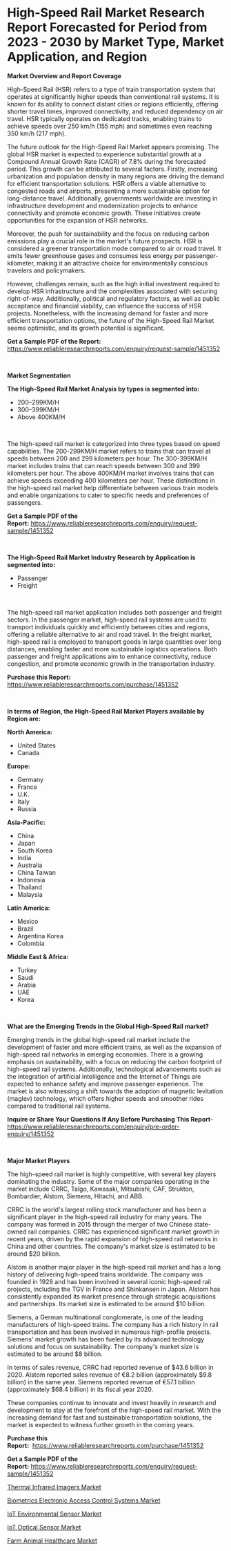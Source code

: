 <p><h1>High-Speed Rail Market Research Report Forecasted for Period from 2023 -  2030 by Market Type, Market Application, and Region</h1></p><p><strong>Market Overview and Report Coverage</strong></p>
<p><p>High-Speed Rail (HSR) refers to a type of train transportation system that operates at significantly higher speeds than conventional rail systems. It is known for its ability to connect distant cities or regions efficiently, offering shorter travel times, improved connectivity, and reduced dependency on air travel. HSR typically operates on dedicated tracks, enabling trains to achieve speeds over 250 km/h (155 mph) and sometimes even reaching 350 km/h (217 mph).</p><p>The future outlook for the High-Speed Rail Market appears promising. The global HSR market is expected to experience substantial growth at a Compound Annual Growth Rate (CAGR) of 7.8% during the forecasted period. This growth can be attributed to several factors. Firstly, increasing urbanization and population density in many regions are driving the demand for efficient transportation solutions. HSR offers a viable alternative to congested roads and airports, presenting a more sustainable option for long-distance travel. Additionally, governments worldwide are investing in infrastructure development and modernization projects to enhance connectivity and promote economic growth. These initiatives create opportunities for the expansion of HSR networks.</p><p>Moreover, the push for sustainability and the focus on reducing carbon emissions play a crucial role in the market's future prospects. HSR is considered a greener transportation mode compared to air or road travel. It emits fewer greenhouse gases and consumes less energy per passenger-kilometer, making it an attractive choice for environmentally conscious travelers and policymakers.</p><p>However, challenges remain, such as the high initial investment required to develop HSR infrastructure and the complexities associated with securing right-of-way. Additionally, political and regulatory factors, as well as public acceptance and financial viability, can influence the success of HSR projects. Nonetheless, with the increasing demand for faster and more efficient transportation options, the future of the High-Speed Rail Market seems optimistic, and its growth potential is significant.</p></p>
<p><strong>Get a Sample PDF of the Report:</strong> <a href="https://www.reliableresearchreports.com/enquiry/request-sample/1451352">https://www.reliableresearchreports.com/enquiry/request-sample/1451352</a></p>
<p>&nbsp;</p>
<p><strong>Market Segmentation</strong></p>
<p><strong>The High-Speed Rail Market Analysis by types is segmented into:</strong></p>
<p><ul><li>200–299KM/H</li><li>300–399KM/H</li><li>Above 400KM/H</li></ul></p>
<p>&nbsp;</p>
<p><p>The high-speed rail market is categorized into three types based on speed capabilities. The 200-299KM/H market refers to trains that can travel at speeds between 200 and 299 kilometers per hour. The 300-399KM/H market includes trains that can reach speeds between 300 and 399 kilometers per hour. The above 400KM/H market involves trains that can achieve speeds exceeding 400 kilometers per hour. These distinctions in the high-speed rail market help differentiate between various train models and enable organizations to cater to specific needs and preferences of passengers.</p></p>
<p><strong>Get a Sample PDF of the Report:</strong>&nbsp;<a href="https://www.reliableresearchreports.com/enquiry/request-sample/1451352">https://www.reliableresearchreports.com/enquiry/request-sample/1451352</a></p>
<p>&nbsp;</p>
<p><strong>The High-Speed Rail Market Industry Research by Application is segmented into:</strong></p>
<p><ul><li>Passenger</li><li>Freight</li></ul></p>
<p>&nbsp;</p>
<p><p>The high-speed rail market application includes both passenger and freight sectors. In the passenger market, high-speed rail systems are used to transport individuals quickly and efficiently between cities and regions, offering a reliable alternative to air and road travel. In the freight market, high-speed rail is employed to transport goods in large quantities over long distances, enabling faster and more sustainable logistics operations. Both passenger and freight applications aim to enhance connectivity, reduce congestion, and promote economic growth in the transportation industry.</p></p>
<p><strong>Purchase this Report:</strong>&nbsp; <a href="https://www.reliableresearchreports.com/purchase/1451352">https://www.reliableresearchreports.com/purchase/1451352</a></p>
<p>&nbsp;</p>
<p><strong>In terms of Region, the High-Speed Rail Market Players available by Region are:</strong></p>
<p>
    <p> <strong> North America: </strong>
        <ul>
            <li>United States</li>
            <li>Canada</li>
        </ul>
        </p> 
    <p> <strong> Europe: </strong>
        <ul>
            <li>Germany</li>
            <li>France</li>
            <li>U.K.</li>
            <li>Italy</li>
            <li>Russia</li>
        </ul>
        </p> 
    <p> <strong> Asia-Pacific: </strong>
        <ul>
            <li>China</li>
            <li>Japan</li>
            <li>South Korea</li>
            <li>India</li>
            <li>Australia</li>
            <li>China Taiwan</li>
            <li>Indonesia</li>
            <li>Thailand</li>
            <li>Malaysia</li>
        </ul>
        </p> 
    <p> <strong> Latin America: </strong>
        <ul>
            <li>Mexico</li>
            <li>Brazil</li>
            <li>Argentina Korea</li>
            <li>Colombia</li>
        </ul>
        </p> 
    <p> <strong> Middle East & Africa: </strong>
        <ul>
            <li>Turkey</li>
            <li>Saudi</li>
            <li>Arabia</li>
            <li>UAE</li>
            <li>Korea</li>
        </ul>
    </p>
    </p>
<p>&nbsp;</p>
<p><strong>What are the Emerging Trends in the Global High-Speed Rail market?</strong></p>
<p><p>Emerging trends in the global high-speed rail market include the development of faster and more efficient trains, as well as the expansion of high-speed rail networks in emerging economies. There is a growing emphasis on sustainability, with a focus on reducing the carbon footprint of high-speed rail systems. Additionally, technological advancements such as the integration of artificial intelligence and the Internet of Things are expected to enhance safety and improve passenger experience. The market is also witnessing a shift towards the adoption of magnetic levitation (maglev) technology, which offers higher speeds and smoother rides compared to traditional rail systems.</p></p>
<p><strong>Inquire or Share Your Questions If Any Before Purchasing This Report</strong>- <a href="https://www.reliableresearchreports.com/enquiry/pre-order-enquiry/1451352">https://www.reliableresearchreports.com/enquiry/pre-order-enquiry/1451352</a></p>
<p>&nbsp;</p>
<p><strong>Major Market Players</strong></p>
<p><p>The high-speed rail market is highly competitive, with several key players dominating the industry. Some of the major companies operating in the market include CRRC, Talgo, Kawasaki, Mitsubishi, CAF, Strukton, Bombardier, Alstom, Siemens, Hitachi, and ABB.</p><p>CRRC is the world's largest rolling stock manufacturer and has been a significant player in the high-speed rail industry for many years. The company was formed in 2015 through the merger of two Chinese state-owned rail companies. CRRC has experienced significant market growth in recent years, driven by the rapid expansion of high-speed rail networks in China and other countries. The company's market size is estimated to be around $20 billion.</p><p>Alstom is another major player in the high-speed rail market and has a long history of delivering high-speed trains worldwide. The company was founded in 1928 and has been involved in several iconic high-speed rail projects, including the TGV in France and Shinkansen in Japan. Alstom has consistently expanded its market presence through strategic acquisitions and partnerships. Its market size is estimated to be around $10 billion.</p><p>Siemens, a German multinational conglomerate, is one of the leading manufacturers of high-speed trains. The company has a rich history in rail transportation and has been involved in numerous high-profile projects. Siemens' market growth has been fueled by its advanced technology solutions and focus on sustainability. The company's market size is estimated to be around $8 billion.</p><p>In terms of sales revenue, CRRC had reported revenue of $43.6 billion in 2020. Alstom reported sales revenue of €8.2 billion (approximately $9.8 billion) in the same year. Siemens reported revenue of €57.1 billion (approximately $68.4 billion) in its fiscal year 2020.</p><p>These companies continue to innovate and invest heavily in research and development to stay at the forefront of the high-speed rail market. With the increasing demand for fast and sustainable transportation solutions, the market is expected to witness further growth in the coming years.</p></p>
<p><strong>Purchase this Report:</strong>&nbsp;&nbsp;<a href="https://www.reliableresearchreports.com/purchase/1451352">https://www.reliableresearchreports.com/purchase/1451352</a></p>
<p></p>
<p><strong>Get a Sample PDF of the Report:</strong>&nbsp;<a href="https://www.reliableresearchreports.com/enquiry/request-sample/1451352">https://www.reliableresearchreports.com/enquiry/request-sample/1451352</a></p>
<p><p><a href="https://medium.com/@andrewhills1925/thermal-infrared-imagers-market-size-growth-forecast-2023-2030-21a4689fa582">Thermal Infrared Imagers Market</a></p><p><a href="https://www.linkedin.com/pulse/biometrics-electronic-access-control-systems-market-size-2023/">Biometrics Electronic Access Control Systems Market</a></p><p><a href="https://www.linkedin.com/pulse/iot-environmental-sensor-market-size-share-global-analysis/">IoT Environmental Sensor Market</a></p><p><a href="https://www.linkedin.com/pulse/iot-optical-sensor-market-research-report-unlocks-analysis/">IoT Optical Sensor Market</a></p><p><a href="https://medium.com/@pillingbary7584/farm-animal-healthcare-market-size-growth-forecast-2023-2030-8fb7807166fb">Farm Animal Healthcare Market</a></p></p>